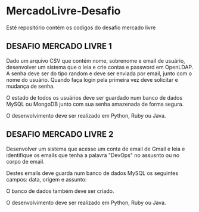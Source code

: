 # MercadoLivre-Desafio
Esté repositório contém os codigos do desafio mercado livre

## DESAFIO MERCADO LIVRE 1

Dado um arquivo CSV que contém nome, sobrenome e email de usuário, desenvolver um 
sistema que o leia e crie contas e password em OpenLDAP. A senha deve ser do tipo random e
deve ser enviada por email, junto com o nome do usuário. Quando faça login pela primeira vez
deve solicitar e mudança de senha.

O estado de todos os usuários deve ser guardado num banco de dados MySQL ou MongoDB
junto com sua senha amazenada de forma segura.

O desenvolvimento deve ser realizado em Python, Ruby ou Java.

## DESAFIO MERCADO LIVRE 2

Desenvolver um sistema que acesse um conta de email de Gmail e leia e identifique os emails
que tenha a palavra "DevOps" no assusnto ou  no corpo de email.

Destes emails deve guarda num banco de dados MySQL os seguintes campos: data, origem e
assunto:

O banco de dados também deve ser criado.

O desenvolvimento deve ser realizado em Python, Ruby ou Java.